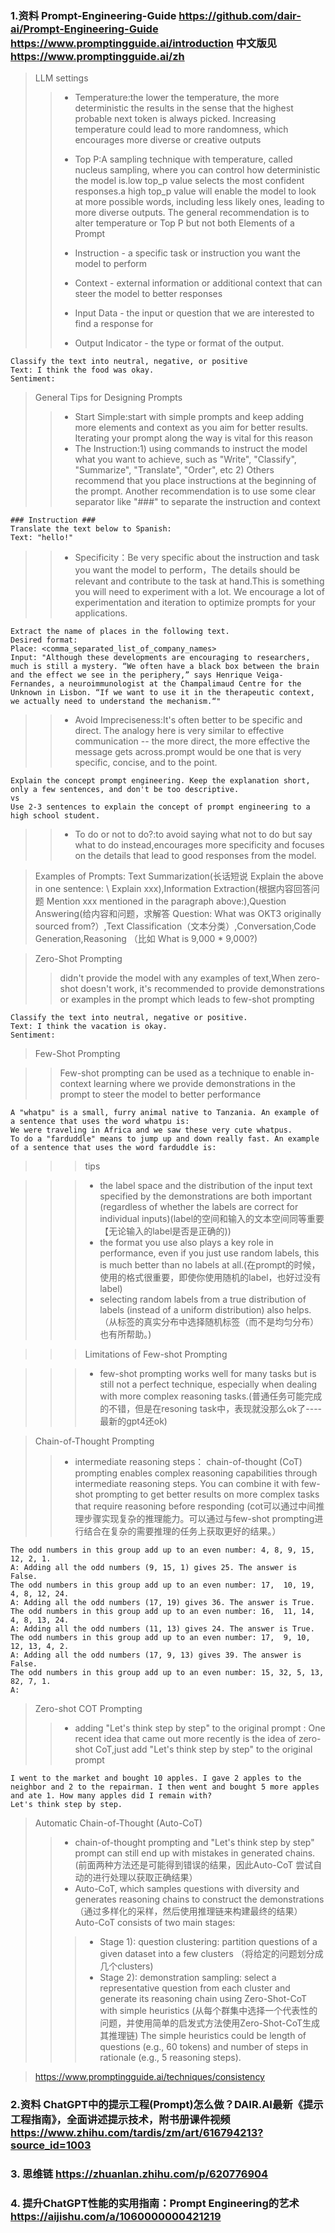 ### 1.资料 Prompt-Engineering-Guide https://github.com/dair-ai/Prompt-Engineering-Guide    https://www.promptingguide.ai/introduction  中文版见 https://www.promptingguide.ai/zh
> LLM settings
>> * Temperature:the lower the temperature, the more deterministic the results in the sense that the highest probable next token is always picked. Increasing temperature could lead to more randomness, which encourages more diverse or creative outputs
>>
>> * Top P:A sampling technique with temperature, called nucleus sampling, where you can control how deterministic the model is.low top_p value selects the most confident responses.a high top_p value will enable the model to look at more possible words, including less likely ones, leading to more diverse outputs. The general recommendation is to alter temperature or Top P but not both
> Elements of a Prompt
>> * Instruction - a specific task or instruction you want the model to perform
>> * Context - external information or additional context that can steer the model to better responses
>> * Input Data - the input or question that we are interested to find a response for
>> * Output Indicator - the type or format of the output.
```
Classify the text into neutral, negative, or positive
Text: I think the food was okay.
Sentiment:
```
> General Tips for Designing Prompts
>> * Start Simple:start with simple prompts and keep adding more elements and context as you aim for better results. Iterating your prompt along the way is vital for this reason
>> * The Instruction:1) using commands to instruct the model what you want to achieve, such as "Write", "Classify", "Summarize", "Translate", "Order", etc  2) Others recommend that you place instructions at the beginning of the prompt. Another recommendation is to use some clear separator like "###" to separate the instruction and context
```
### Instruction ###
Translate the text below to Spanish:
Text: "hello!"
```
>> * Specificity：Be very specific about the instruction and task you want the model to perform，The details should be relevant and contribute to the task at hand.This is something you will need to experiment with a lot. We encourage a lot of experimentation and iteration to optimize prompts for your applications.
```
Extract the name of places in the following text. 
Desired format:
Place: <comma_separated_list_of_company_names>
Input: "Although these developments are encouraging to researchers, much is still a mystery. “We often have a black box between the brain and the effect we see in the periphery,” says Henrique Veiga-Fernandes, a neuroimmunologist at the Champalimaud Centre for the Unknown in Lisbon. “If we want to use it in the therapeutic context, we actually need to understand the mechanism.“"
```
>> * Avoid Impreciseness:It's often better to be specific and direct. The analogy here is very similar to effective communication -- the more direct, the more effective the message gets across.prompt would be one that is very specific, concise, and to the point.
```
Explain the concept prompt engineering. Keep the explanation short, only a few sentences, and don't be too descriptive.
vs  
Use 2-3 sentences to explain the concept of prompt engineering to a high school student.
```
>> * To do or not to do?:to avoid saying what not to do but say what to do instead,encourages more specificity and focuses on the details that lead to good responses from the model.

> Examples of Prompts: Text Summarization(长话短说  Explain the above in one sentence: \  Explain xxx),Information Extraction(根据内容回答问题 Mention xxx mentioned in the paragraph above:),Question Answering(给内容和问题，求解答 Question: What was OKT3 originally sourced from?）,Text Classification（文本分类）,Conversation,Code Generation,Reasoning （比如 What is 9,000 * 9,000?)

> Zero-Shot Prompting
>> didn't provide the model with any examples of text,When zero-shot doesn't work, it's recommended to provide demonstrations or examples in the prompt which leads to few-shot prompting
```
Classify the text into neutral, negative or positive. 
Text: I think the vacation is okay.
Sentiment:
```
> Few-Shot Prompting

>> Few-shot prompting can be used as a technique to enable in-context learning where we provide demonstrations in the prompt to steer the model to better performance
```
A "whatpu" is a small, furry animal native to Tanzania. An example of a sentence that uses the word whatpu is:
We were traveling in Africa and we saw these very cute whatpus.
To do a "farduddle" means to jump up and down really fast. An example of a sentence that uses the word farduddle is:
```

>>> tips

>>> * the label space and the distribution of the input text specified by the demonstrations are both important (regardless of whether the labels are correct for individual inputs)(label的空间和输入的文本空间同等重要【无论输入的label是否是正确的))
>>> * the format you use also plays a key role in performance, even if you just use random labels, this is much better than no labels at all.(在prompt的时候，使用的格式很重要，即使你使用随机的label，也好过没有label)
>>> * selecting random labels from a true distribution of labels (instead of a uniform distribution) also helps.（从标签的真实分布中选择随机标签（而不是均匀分布）也有所帮助。)

>>> Limitations of Few-shot Prompting

>>> * few-shot prompting works well for many tasks but is still not a perfect technique, especially when dealing with more complex reasoning tasks.(普通任务可能完成的不错，但是在resoning task中，表现就没那么ok了----最新的gpt4还ok)

> Chain-of-Thought Prompting
>> * intermediate reasoning steps： chain-of-thought (CoT) prompting enables complex reasoning capabilities through intermediate reasoning steps. You can combine it with few-shot prompting to get better results on more complex tasks that require reasoning before responding (cot可以通过中间推理步骤实现复杂的推理能力。可以通过与few-shot prompting进行结合在复杂的需要推理的任务上获取更好的结果。）
```
The odd numbers in this group add up to an even number: 4, 8, 9, 15, 12, 2, 1.
A: Adding all the odd numbers (9, 15, 1) gives 25. The answer is False.
The odd numbers in this group add up to an even number: 17,  10, 19, 4, 8, 12, 24.
A: Adding all the odd numbers (17, 19) gives 36. The answer is True.
The odd numbers in this group add up to an even number: 16,  11, 14, 4, 8, 13, 24.
A: Adding all the odd numbers (11, 13) gives 24. The answer is True.
The odd numbers in this group add up to an even number: 17,  9, 10, 12, 13, 4, 2.
A: Adding all the odd numbers (17, 9, 13) gives 39. The answer is False.
The odd numbers in this group add up to an even number: 15, 32, 5, 13, 82, 7, 1. 
A:
```
> Zero-shot COT Prompting
>> * adding "Let's think step by step" to the original prompt : One recent idea that came out more recently is the idea of zero-shot CoT,just add "Let's think step by step" to the original prompt
```
I went to the market and bought 10 apples. I gave 2 apples to the neighbor and 2 to the repairman. I then went and bought 5 more apples and ate 1. How many apples did I remain with?
Let's think step by step.
```
> Automatic Chain-of-Thought (Auto-CoT)
>> * chain-of-thought prompting and  "Let's think step by step" prompt  can still end up with mistakes in generated chains.(前面两种方法还是可能得到错误的结果，因此Auto-CoT 尝试自动的进行处理以获取正确结果）
>> * Auto-CoT, which samples questions with diversity and generates reasoning chains to construct the demonstrations（通过多样化的采样，然后使用推理链来构建最终的结果）Auto-CoT consists of two main stages:
>>> * Stage 1): question clustering: partition questions of a given dataset into a few clusters  （将给定的问题划分成几个clusters)
>>> * Stage 2): demonstration sampling: select a representative question from each cluster and generate its reasoning chain using Zero-Shot-CoT with simple heuristics (从每个群集中选择一个代表性的问题，并使用简单的启发式方法使用Zero-Shot-CoT生成其推理链) The simple heuristics could be length of questions (e.g., 60 tokens) and number of steps in rationale (e.g., 5 reasoning steps).

> https://www.promptingguide.ai/techniques/consistency






### 2.资料 ChatGPT中的提示工程(Prompt)怎么做？DAIR.AI最新《提示工程指南》，全面讲述提示技术，附书册课件视频 https://www.zhihu.com/tardis/zm/art/616794213?source_id=1003
### 3. 思维链  https://zhuanlan.zhihu.com/p/620776904
### 4. 提升ChatGPT性能的实用指南：Prompt Engineering的艺术 https://aijishu.com/a/1060000000421219
